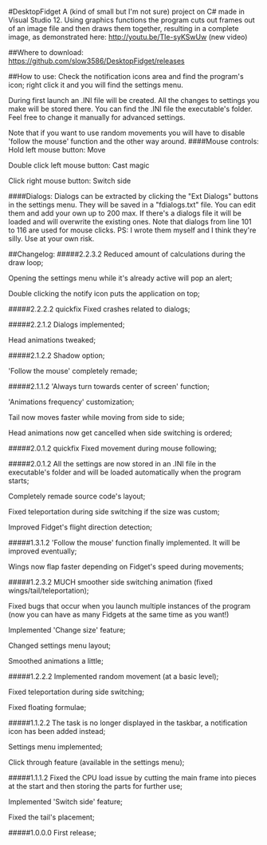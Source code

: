 #DesktopFidget
A (kind of small but I'm not sure) project on C# made in Visual Studio 12. Using graphics functions the program cuts out frames out of an image file and then draws them together, resulting in a complete image, as demonstrated here:
http://youtu.be/Tle-syKSwUw (new video)

##Where to download:
https://github.com/slow3586/DesktopFidget/releases

##How to use:
Check the notification icons area and find the program's icon; right click it and you will find the settings menu.

During first launch an .INI file will be created. All the changes to settings you make will be stored there. You can find the .INI file the executable's folder. Feel free to change it manually for advanced settings.

Note that if you want to use random movements you will have to disable 'follow the mouse' function and the other way around.
####Mouse controls:
Hold left mouse button: Move

Double click left mouse button: Cast magic

Click right mouse button: Switch side

####Dialogs:
Dialogs can be extracted by clicking the "Ext Dialogs" buttons in the settings menu. They will be saved in a "fdialogs.txt" file. You can edit them and add your own up to 200 max.
If there's a dialogs file it will be loaded and will overwrite the existing ones. Note that dialogs from line 101 to 116 are used for mouse clicks.
PS: I wrote them myself and I think they're silly. Use at your own risk.

##Changelog:
#####2.2.3.2
Reduced amount of calculations during the draw loop;

Opening the settings menu while it's already active will pop an alert;

Double clicking the notify icon puts the application on top;

#####2.2.2.2 quickfix
Fixed crashes related to dialogs;

#####2.2.1.2
Dialogs implemented;

Head animations tweaked;

#####2.1.2.2
Shadow option;

'Follow the mouse' completely remade;

#####2.1.1.2
'Always turn towards center of screen' function;

'Animations frequency' customization;

Tail now moves faster while moving from side to side;

Head animations now get cancelled when side switching is ordered;

#####2.0.1.2 quickfix
Fixed movement during mouse following;

#####2.0.1.2
All the settings are now stored in an .INI file in the executable's folder and will be loaded automatically when the program starts;

Completely remade source code's layout;

Fixed teleportation during side switching if the size was custom;

Improved Fidget's flight direction detection;

#####1.3.1.2
'Follow the mouse' function finally implemented. It will be improved eventually;

Wings now flap faster depending on Fidget's speed during movements;

#####1.2.3.2
MUCH smoother side switching animation (fixed wings/tail/teleportation);

Fixed bugs that occur when you launch multiple instances of the program (now you can have as many Fidgets at the same time as you want!)

Implemented 'Change size' feature;

Changed settings menu layout;

Smoothed animations a little;

#####1.2.2.2
Implemented random movement (at a basic level);

Fixed teleportation during side switching;

Fixed floating formulae;

#####1.1.2.2
The task is no longer displayed in the taskbar, a notification icon has been added instead;

Settings menu implemented;

Click through feature (available in the settings menu);

#####1.1.1.2
Fixed the CPU load issue by cutting the main frame into pieces at the start and then storing the parts for further use;

Implemented 'Switch side' feature;

Fixed the tail's placement;

#####1.0.0.0
First release;
